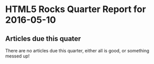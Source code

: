 HTML5 Rocks Quarter Report for 2016-05-10
=========================================

Articles due this quater
------------------------

There are no articles due this quarter, either all is good, or something messed up!


